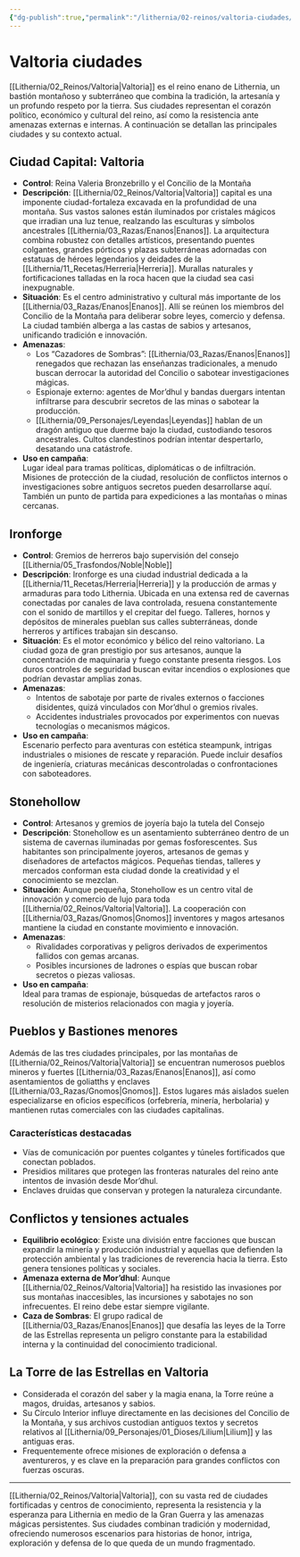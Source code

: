 ```yaml
---
{"dg-publish":true,"permalink":"/lithernia/02-reinos/valtoria-ciudades/","title":"Valtoria","tags":["lithernia","reino"]}
---
```


# Valtoria ciudades

[[Lithernia/02_Reinos/Valtoria\|Valtoria]] es el reino enano de Lithernia, un bastión montañoso y subterráneo que combina la tradición, la artesanía y un profundo respeto por la tierra. Sus ciudades representan el corazón político, económico y cultural del reino, así como la resistencia ante amenazas externas e internas. A continuación se detallan las principales ciudades y su contexto actual.

## Ciudad Capital: Valtoria

- **Control**: Reina Valeria Bronzebrillo y el Concilio de la Montaña  
- **Descripción**: [[Lithernia/02_Reinos/Valtoria\|Valtoria]] capital es una imponente ciudad-fortaleza excavada en la profundidad de una montaña. Sus vastos salones están iluminados por cristales mágicos que irradian una luz tenue, realzando las esculturas y símbolos ancestrales [[Lithernia/03_Razas/Enanos\|Enanos]]. La arquitectura combina robustez con detalles artísticos, presentando puentes colgantes, grandes pórticos y plazas subterráneas adornadas con estatuas de héroes legendarios y deidades de la [[Lithernia/11_Recetas/Herreria\|Herreria]]. Murallas naturales y fortificaciones talladas en la roca hacen que la ciudad sea casi inexpugnable.  
- **Situación**: Es el centro administrativo y cultural más importante de los [[Lithernia/03_Razas/Enanos\|Enanos]]. Allí se reúnen los miembros del Concilio de la Montaña para deliberar sobre leyes, comercio y defensa. La ciudad también alberga a las castas de sabios y artesanos, unificando tradición e innovación.  
- **Amenazas**:  
  - Los “Cazadores de Sombras”: [[Lithernia/03_Razas/Enanos\|Enanos]] renegados que rechazan las enseñanzas tradicionales, a menudo buscan derrocar la autoridad del Concilio o sabotear investigaciones mágicas.  
  - Espionaje externo: agentes de Mor’dhul y bandas duergars intentan infiltrarse para descubrir secretos de las minas o sabotear la producción.  
  - [[Lithernia/09_Personajes/Leyendas\|Leyendas]] hablan de un dragón antiguo que duerme bajo la ciudad, custodiando tesoros ancestrales. Cultos clandestinos podrían intentar despertarlo, desatando una catástrofe.  
- **Uso en campaña**:  
  Lugar ideal para tramas políticas, diplomáticas o de infiltración. Misiones de protección de la ciudad, resolución de conflictos internos o investigaciones sobre antiguos secretos pueden desarrollarse aquí. También un punto de partida para expediciones a las montañas o minas cercanas.

## Ironforge

- **Control**: Gremios de herreros bajo supervisión del consejo [[Lithernia/05_Trasfondos/Noble\|Noble]]  
- **Descripción**: Ironforge es una ciudad industrial dedicada a la [[Lithernia/11_Recetas/Herreria\|Herreria]] y la producción de armas y armaduras para todo Lithernia. Ubicada en una extensa red de cavernas conectadas por canales de lava controlada, resuena constantemente con el sonido de martillos y el crepitar del fuego. Talleres, hornos y depósitos de minerales pueblan sus calles subterráneas, donde herreros y artífices trabajan sin descanso.  
- **Situación**: Es el motor económico y bélico del reino valtoriano. La ciudad goza de gran prestigio por sus artesanos, aunque la concentración de maquinaria y fuego constante presenta riesgos. Los duros controles de seguridad buscan evitar incendios o explosiones que podrían devastar amplias zonas.  
- **Amenazas**:  
  - Intentos de sabotaje por parte de rivales externos o facciones disidentes, quizá vinculados con Mor’dhul o gremios rivales.  
  - Accidentes industriales provocados por experimentos con nuevas tecnologías o mecanismos mágicos.  
- **Uso en campaña**:  
  Escenario perfecto para aventuras con estética steampunk, intrigas industriales o misiones de rescate y reparación. Puede incluir desafíos de ingeniería, criaturas mecánicas descontroladas o confrontaciones con saboteadores.

## Stonehollow

- **Control**: Artesanos y gremios de joyería bajo la tutela del Consejo  
- **Descripción**: Stonehollow es un asentamiento subterráneo dentro de un sistema de cavernas iluminadas por gemas fosforescentes. Sus habitantes son principalmente joyeros, artesanos de gemas y diseñadores de artefactos mágicos. Pequeñas tiendas, talleres y mercados conforman esta ciudad donde la creatividad y el conocimiento se mezclan.  
- **Situación**: Aunque pequeña, Stonehollow es un centro vital de innovación y comercio de lujo para toda [[Lithernia/02_Reinos/Valtoria\|Valtoria]]. La cooperación con [[Lithernia/03_Razas/Gnomos\|Gnomos]] inventores y magos artesanos mantiene la ciudad en constante movimiento e innovación.  
- **Amenazas**:  
  - Rivalidades corporativas y peligros derivados de experimentos fallidos con gemas arcanas.  
  - Posibles incursiones de ladrones o espías que buscan robar secretos o piezas valiosas.  
- **Uso en campaña**:  
  Ideal para tramas de espionaje, búsquedas de artefactos raros o resolución de misterios relacionados con magia y joyería.

## Pueblos y Bastiones menores

Además de las tres ciudades principales, por las montañas de [[Lithernia/02_Reinos/Valtoria\|Valtoria]] se encuentran numerosos pueblos mineros y fuertes [[Lithernia/03_Razas/Enanos\|Enanos]], así como asentamientos de goliatths y enclaves [[Lithernia/03_Razas/Gnomos\|Gnomos]]. Estos lugares más aislados suelen especializarse en oficios específicos (orfebrería, minería, herbolaria) y mantienen rutas comerciales con las ciudades capitalinas.

### Características destacadas

- Vías de comunicación por puentes colgantes y túneles fortificados que conectan poblados.  
- Presidios militares que protegen las fronteras naturales del reino ante intentos de invasión desde Mor’dhul.  
- Enclaves druidas que conservan y protegen la naturaleza circundante.

## Conflictos y tensiones actuales

- **Equilibrio ecológico**: Existe una división entre facciones que buscan expandir la minería y producción industrial y aquellas que defienden la protección ambiental y las tradiciones de reverencia hacia la tierra. Esto genera tensiones políticas y sociales.  
- **Amenaza externa de Mor’dhul**: Aunque [[Lithernia/02_Reinos/Valtoria\|Valtoria]] ha resistido las invasiones por sus montañas inaccesibles, las incursiones y sabotajes no son infrecuentes. El reino debe estar siempre vigilante.  
- **Caza de Sombras**: El grupo radical de [[Lithernia/03_Razas/Enanos\|Enanos]] que desafía las leyes de la Torre de las Estrellas representa un peligro constante para la estabilidad interna y la continuidad del conocimiento tradicional.

## La Torre de las Estrellas en Valtoria

- Considerada el corazón del saber y la magia enana, la Torre reúne a magos, druidas, artesanos y sabios.  
- Su Círculo Interior influye directamente en las decisiones del Concilio de la Montaña, y sus archivos custodian antiguos textos y secretos relativos al [[Lithernia/09_Personajes/01_Dioses/Lilium\|Lilium]] y las antiguas eras.  
- Frequentemente ofrece misiones de exploración o defensa a aventureros, y es clave en la preparación para grandes conflictos con fuerzas oscuras.

---

[[Lithernia/02_Reinos/Valtoria\|Valtoria]], con su vasta red de ciudades fortificadas y centros de conocimiento, representa la resistencia y la esperanza para Lithernia en medio de la Gran Guerra y las amenazas mágicas persistentes. Sus ciudades combinan tradición y modernidad, ofreciendo numerosos escenarios para historias de honor, intriga, exploración y defensa de lo que queda de un mundo fragmentado.